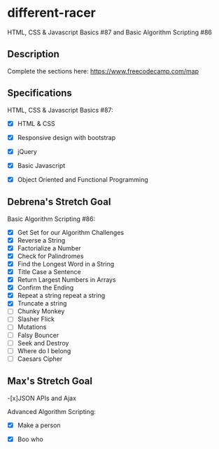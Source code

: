# different-racer
HTML, CSS &amp; Javascript Basics #87 and Basic Algorithm Scripting #86


## Description

Complete the sections here:
https://www.freecodecamp.com/map

## Specifications

HTML, CSS &amp; Javascript Basics #87:
- [x] HTML & CSS
- [x] Responsive design with bootstrap
- [x] jQuery
- [x] Basic Javascript
- [x] Object Oriented and Functional Programming


## Debrena's Stretch Goal

Basic Algorithm Scripting #86:
- [x] Get Set for our Algorithm Challenges
- [x] Reverse a String 
- [x] Factorialize a Number 
- [x] Check for Palindromes 
- [x] Find the Longest Word in a String 
- [x] Title Case a Sentence 
- [x] Return Largest Numbers in Arrays 
- [x] Confirm the Ending 
- [x] Repeat a string repeat a string 
- [x] Truncate a string 
- [ ] Chunky Monkey 
- [ ] Slasher Flick 
- [ ] Mutations 
- [ ] Falsy Bouncer 
- [ ] Seek and Destroy 
- [ ] Where do I belong 
- [ ] Caesars Cipher 

## Max's Stretch Goal

-[x]JSON APIs and Ajax

Advanced Algorithm Scripting:
- [x] Make a person
- [x] Boo who


